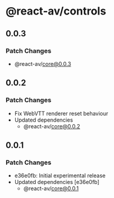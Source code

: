 # @react-av/controls

## 0.0.3

### Patch Changes

- @react-av/core@0.0.3

## 0.0.2

### Patch Changes

- Fix WebVTT renderer reset behaviour
- Updated dependencies
  - @react-av/core@0.0.2

## 0.0.1

### Patch Changes

- e36e0fb: Initial experimental release
- Updated dependencies [e36e0fb]
  - @react-av/core@0.0.1
